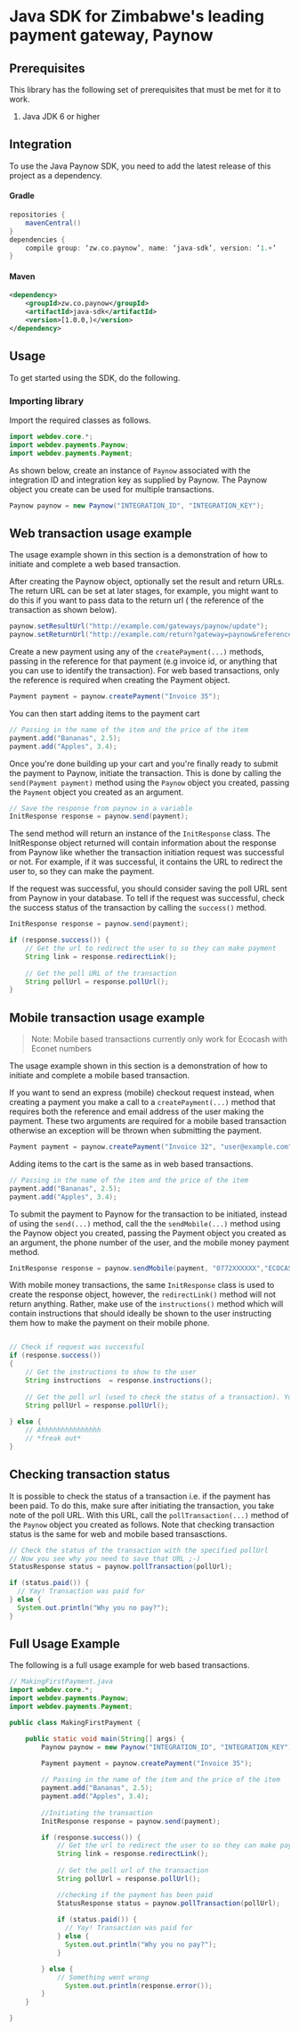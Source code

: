 # Java SDK for Zimbabwe's leading payment gateway, Paynow

## Prerequisites

This library has the following set of prerequisites that must be met for it to work.

1.  Java JDK 6 or higher

## Integration

To use the Java Paynow SDK, you need to add the latest release of this project as a dependency.

#### Gradle
```gradle
repositories {
	mavenCentral()
}
dependencies {
	compile group: ‘zw.co.paynow’, name: ‘java-sdk’, version: ‘1.+’
}
```

#### Maven
```xml
<dependency>
    <groupId>zw.co.paynow</groupId>
    <artifactId>java-sdk</artifactId>
    <version>[1.0.0,)</version>
</dependency>
```

## Usage

To get started using the SDK, do the following.
### Importing library
Import the required classes as follows.

```java
import webdev.core.*;
import webdev.payments.Paynow;
import webdev.payments.Payment;
```

As shown below, create an instance of `Paynow` associated with the integration ID and integration key as supplied by Paynow. The Paynow object you create can be used for multiple transactions.

```java
Paynow paynow = new Paynow("INTEGRATION_ID", "INTEGRATION_KEY");
```

## Web transaction usage example

The usage example shown in this section is a demonstration of how to initiate and complete a web based transaction.

After creating the Paynow object, optionally set the result and return URLs. The return URL can be set at later stages, for example, you might want to do this if you want to pass data to the return url ( the reference of the transaction as shown below).

```java
paynow.setResultUrl("http://example.com/gateways/paynow/update");
paynow.setReturnUrl("http://example.com/return?gateway=paynow&reference=1234");
```

Create a new payment using any of the `createPayment(...)` methods, passing in the reference for that payment (e.g invoice id, or anything that you can use to identify the transaction). For web based transactions, only the reference is required when creating the Payment object.

```java
Payment payment = paynow.createPayment("Invoice 35");
```

You can then start adding items to the payment cart

```java
// Passing in the name of the item and the price of the item
payment.add("Bananas", 2.5);
payment.add("Apples", 3.4);
```

Once you're done building up your cart and you're finally ready to submit the payment to Paynow, initiate the transaction. This is done by calling the `send(Payment payment)` method using the `Paynow` object you created, passing the `Payment` object you created as an argument.

```java
// Save the response from paynow in a variable
InitResponse response = paynow.send(payment);
```

The send method will return an instance of the `InitResponse` class. The InitResponse object returned will contain information about the response from Paynow like whether the transaction initiation request was successful or not. For example, if it was successful, it contains the URL to redirect the user to, so they can make the payment.

If the request was successful, you should consider saving the poll URL sent from Paynow in your database. To tell if the request was successful, check the success status of the transaction by calling the `success()` method.

```java
InitResponse response = paynow.send(payment);

if (response.success()) {   
    // Get the url to redirect the user to so they can make payment
    String link = response.redirectLink();
    
    // Get the poll URL of the transaction
    String pollUrl = response.pollUrl(); 
}
```

## Mobile transaction usage example

> Note: Mobile based transactions currently only work for Ecocash with Econet numbers

The usage example shown in this section is a demonstration of how to initiate and complete a mobile based transaction.

If you want to send an express (mobile) checkout request instead, when creating a payment you make a call to a `createPayment(...)` method that requires both the reference and email address of the user making the payment. These two arguments are required for a mobile based transaction otherwise an exception will be thrown when submitting the payment. 

```java
Payment payment = paynow.createPayment("Invoice 32", "user@example.com");
```

Adding items to the cart is the same as in web based transactions.

```java
// Passing in the name of the item and the price of the item
payment.add("Bananas", 2.5);
payment.add("Apples", 3.4);
```

To submit the payment to Paynow for the transaction to be initiated, instead of using the `send(...)` method, call the the `sendMobile(...)` method using the Paynow object you created, passing the Payment object you created as an argument, the phone number of the user, and the mobile money payment method. 

```java
InitResponse response = paynow.sendMobile(payment, "0772XXXXXX","ECOCASH")
```

With mobile money transactions, the same `InitResponse` class is used to create the response object, however, the `redirectLink()` method will not return anything. Rather, make use of the `instructions()` method which will contain instructions that should ideally be shown to the user instructing them how to make the payment on their mobile phone. 

```java

// Check if request was successful
if (response.success()) 
{   
    // Get the instructions to show to the user
    String instructions  = response.instructions();
    
    // Get the poll url (used to check the status of a transaction). You might want to save this in your DB
    String pollUrl = response.pollUrl(); 
    
} else {
    // Ahhhhhhhhhhhhhhh
    // *freak out*
}
```

## Checking transaction status

It is possible to check the status of a transaction i.e. if the payment has been paid. To do this, make sure after initiating the transaction, you take note of the poll URL. With this URL, call the `pollTransaction(...)` method of the `Paynow` object you created as follows. Note that checking transaction status is the same for web and mobile based transasctions.

```java
// Check the status of the transaction with the specified pollUrl
// Now you see why you need to save that URL ;-)
StatusResponse status = paynow.pollTransaction(pollUrl);

if (status.paid()) {
  // Yay! Transaction was paid for
} else {
  System.out.println("Why you no pay?");
}
```

## Full Usage Example

The following is a full usage example for web based transactions.

```java
// MakingFirstPayment.java
import webdev.core.*;
import webdev.payments.Paynow;
import webdev.payments.Payment;

public class MakingFirstPayment {

    public static void main(String[] args) {
        Paynow paynow = new Paynow("INTEGRATION_ID", "INTEGRATION_KEY");

        Payment payment = paynow.createPayment("Invoice 35");
    
        // Passing in the name of the item and the price of the item
        payment.add("Bananas", 2.5);
        payment.add("Apples", 3.4);
        
        //Initiating the transaction
        InitResponse response = paynow.send(payment);

        if (response.success()) {   
            // Get the url to redirect the user to so they can make payment
            String link = response.redirectLink();
            
            // Get the poll url of the transaction
            String pollUrl = response.pollUrl(); 

            //checking if the payment has been paid
            StatusResponse status = paynow.pollTransaction(pollUrl);
            
            if (status.paid()) {
              // Yay! Transaction was paid for
            } else {
              System.out.println("Why you no pay?");
            }

        } else {
            // Something went wrong
              System.out.println(response.error());
        }
    }

}
```
